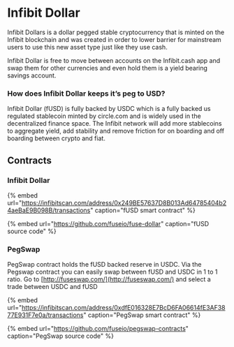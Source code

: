 # Infibit Dollar

Infibit Dollars is a dollar pegged stable cryptocurrency that is minted on the Infibit blockchain and was created in order to lower barrier for mainstream users to use this new asset type just like they use cash.

Infibit Dollar is free to move between accounts on the Infibit.cash app and swap them for other currencies and even hold them is a yield bearing savings account.

### How does Infibit Dollar keeps it’s peg to USD?

Infibit Dollar \(fUSD\) is fully backed by USDC which is a fully backed us regulated stablecoin minted by circle.com and is widely used in the decentralized finance space. The Infibit network will add more stablecoins to aggregate yield, add stability and remove friction for on boarding and off boarding between crypto and fiat. 

## Contracts

### Infibit Dollar

{% embed url="https://infibitscan.com/address/0x249BE57637D8B013Ad64785404b24aeBaE9B098B/transactions" caption="fUSD smart contract" %}

{% embed url="https://github.com/fuseio/fuse-dollar" caption="fUSD source code" %}

### PegSwap

PegSwap contract holds the fUSD backed reserve in USDC. Via the Pegswap contract you can easily swap between fUSD and USDC in 1 to 1 ratio. Go to [http://fuseswap.com/](http://fuseswap.com/) and select a trade between USDC and fUSD

{% embed url="https://infibitscan.com/address/0xdfE016328E7BcD6FA06614fE3AF3877E931F7e0a/transactions" caption="PegSwap smart contract" %}

{% embed url="https://github.com/fuseio/pegswap-contracts" caption="PegSwap source code" %}







